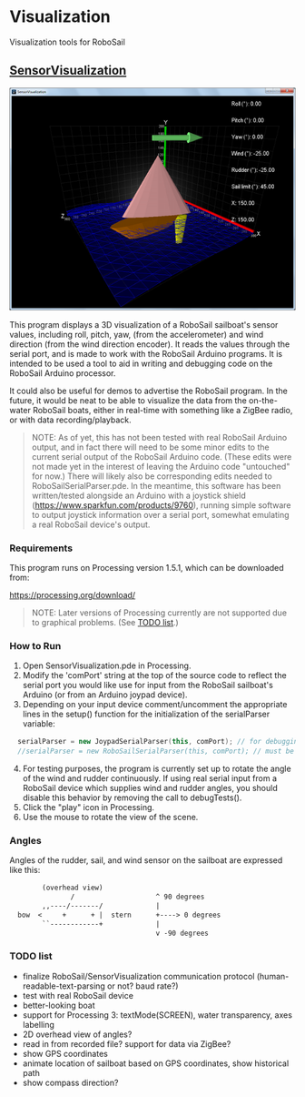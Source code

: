 # Visualization
Visualization tools for RoboSail

## [SensorVisualization](SensorVisualization/)

![SensorVisualization](SensorVisualization/SensorVisualization.png)

This program displays a 3D visualization of a RoboSail sailboat's sensor values, including roll, pitch, yaw, (from the accelerometer) and wind direction (from the wind direction encoder). It reads the values through the serial port, and is made to work with the RoboSail Arduino programs.  It is intended to be used a tool to aid in writing and debugging code on the RoboSail Arduino processor.

It could also be useful for demos to advertise the RoboSail program. In the future, it would be neat to be able to visualize the data from the on-the-water RoboSail boats, either in real-time with something like a ZigBee radio, or with data recording/playback.

> NOTE: As of yet, this has not been tested with real RoboSail Arduino output, and in fact there will need to be some minor edits to the current serial output of the RoboSail Arduino code. (These edits were not made yet in the interest of leaving the Arduino code "untouched" for now.) There will likely also be corresponding edits needed to RoboSailSerialParser.pde. In the meantime, this software has been written/tested alongside an Arduino with a joystick shield (https://www.sparkfun.com/products/9760), running simple software to output joystick information over a serial port, somewhat emulating a real RoboSail device's output.

### Requirements
This program runs on Processing version 1.5.1, which can be downloaded from:

https://processing.org/download/

> NOTE: Later versions of Processing currently are not supported due to graphical problems. (See [TODO list](#todo-list).)

### How to Run
1. Open SensorVisualization.pde in Processing.
2. Modify the 'comPort' string at the top of the source code to reflect the serial port you would like use for input from the RoboSail sailboat's Arduino (or from an Arduino joypad device).
3. Depending on your input device comment/uncomment the appropriate lines in the setup() function for the initialization of the serialParser variable:
```c++
  serialParser = new JoypadSerialParser(this, comPort); // for debugging/writing without equipment
  //serialParser = new RoboSailSerialParser(this, comPort); // must be after size()
```
4. For testing purposes, the program is currently set up to rotate the angle of the wind and rudder continuously. If using real serial input from a RoboSail device which supplies wind and rudder angles, you should disable this behavior by removing the call to debugTests().
5. Click the "play" icon in Processing.
6. Use the mouse to rotate the view of the scene.

### Angles
Angles of the rudder, sail, and wind sensor on the sailboat are expressed like this:

```
        (overhead view)
               /                    ^ 90 degrees
        ,,----/-------/             |
  bow  <     +      + |  stern      +----> 0 degrees
        ``------------+             |
                                    v -90 degrees
```

### TODO list
* finalize RoboSail/SensorVisualization communication protocol (human-readable-text-parsing or not? baud rate?)
* test with real RoboSail device
* better-looking boat
* support for Processing 3: textMode(SCREEN), water transparency, axes labelling
* 2D overhead view of angles?
* read in from recorded file? support for data via ZigBee?
* show GPS coordinates
* animate location of sailboat based on GPS coordinates, show historical path
* show compass direction?
